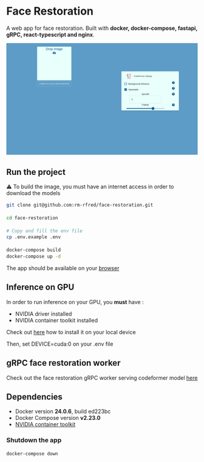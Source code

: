 # Face Restoration

A web app for face restoration.
Built with **docker, docker-compose, fastapi, gRPC, react-typescript and nginx**.

![Face restoration](./frontend/images/face_restoration.gif)

## Run the project

:warning: To build the image, you must have an internet access in order to download the models

```bash
git clone git@github.com:rm-rfred/face-restoration.git

cd face-restoration

# Copy and fill the env file
cp .env.example .env

docker-compose build
docker-compose up -d
```

The app should be available on your [browser](http://172.17.0.1:10134)

## Inference on GPU

In order to run inference on your GPU, you **must** have :

- NVIDIA driver installed
- NVIDIA container toolkit installed

Check out [here](https://github.com/NVIDIA/nvidia-container-toolkit) how to install it on your local device

Then, set DEVICE=cuda:0 on your .env file

## gRPC face restoration worker

Check out the face restoration gRPC worker serving codeformer model [here](https://github.com/rm-rfred/face-restoration-worker)

## Dependencies

- Docker version **24.0.6**, build ed223bc
- Docker Compose version **v2.23.0**
- [NVIDIA container toolkit](https://github.com/NVIDIA/nvidia-container-toolkit)

### Shutdown the app

```bash
docker-compose down
```
